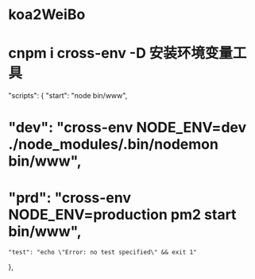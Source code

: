 # koa2WeiBo
# cnpm i cross-env -D 安装环境变量工具
  "scripts": {
    "start": "node bin/www",
  #  "dev": "cross-env NODE_ENV=dev ./node_modules/.bin/nodemon bin/www",
   # "prd": "cross-env NODE_ENV=production pm2 start bin/www",
    "test": "echo \"Error: no test specified\" && exit 1"
  },
#